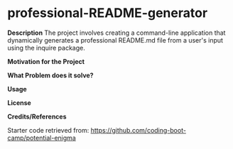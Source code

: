 # professional-README-generator

**Description**
The project involves creating a command-line application that dynamically generates a professional README.md file from a user's input using the inquire package.

**Motivation for the Project**

**What Problem does it solve?**

**Usage**

**License**

**Credits/References**

Starter code retrieved from: https://github.com/coding-boot-camp/potential-enigma




